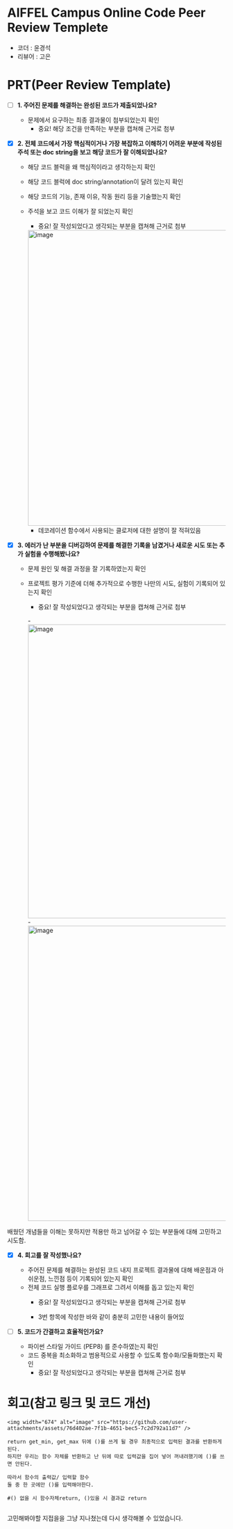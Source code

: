 # AIFFEL Campus Online Code Peer Review Templete
- 코더 : 윤경석
- 리뷰어 : 고은

# PRT(Peer Review Template)
- [ ]  **1. 주어진 문제를 해결하는 완성된 코드가 제출되었나요?**
    - 문제에서 요구하는 최종 결과물이 첨부되었는지 확인
        - 중요! 해당 조건을 만족하는 부분을 캡쳐해 근거로 첨부
    
- [x]  **2. 전체 코드에서 가장 핵심적이거나 가장 복잡하고 이해하기 어려운 부분에 작성된 
주석 또는 doc string을 보고 해당 코드가 잘 이해되었나요?**
    - 해당 코드 블럭을 왜 핵심적이라고 생각하는지 확인
    - 해당 코드 블럭에 doc string/annotation이 달려 있는지 확인
    - 해당 코드의 기능, 존재 이유, 작동 원리 등을 기술했는지 확인
    - 주석을 보고 코드 이해가 잘 되었는지 확인
        - 중요! 잘 작성되었다고 생각되는 부분을 캡쳐해 근거로 첨부
       <img width="680" alt="image" src="https://github.com/user-attachments/assets/e017fbc9-52cc-425e-8999-f60d53ed3e07" />

        * 데코레이션 함수에서 사용되는 클로저에 대한 설명이 잘 적혀있음 

        
- [x]  **3. 에러가 난 부분을 디버깅하여 문제를 해결한 기록을 남겼거나
새로운 시도 또는 추가 실험을 수행해봤나요?**
    - 문제 원인 및 해결 과정을 잘 기록하였는지 확인
    - 프로젝트 평가 기준에 더해 추가적으로 수행한 나만의 시도, 
    실험이 기록되어 있는지 확인
        - 중요! 잘 작성되었다고 생각되는 부분을 캡쳐해 근거로 첨부
     
        -<img width="676" alt="image" src="https://github.com/user-attachments/assets/38e78acd-5f3c-4b60-b180-eb96e3074378" />
        -<img width="679" alt="image" src="https://github.com/user-attachments/assets/96785c2d-acaf-4fea-a97b-8b835b2f4374" />

배웠던 개념들을 이해는 못하지만 적용만 하고 넘어갈 수 있는 부분들에 대해 고민하고 시도함. 

        
- [x]  **4. 회고를 잘 작성했나요?**
    - 주어진 문제를 해결하는 완성된 코드 내지 프로젝트 결과물에 대해
    배운점과 아쉬운점, 느낀점 등이 기록되어 있는지 확인
    - 전체 코드 실행 플로우를 그래프로 그려서 이해를 돕고 있는지 확인
        - 중요! 잘 작성되었다고 생각되는 부분을 캡쳐해 근거로 첨부
     
        - 3번 항목에 작성한 바와 같이 충분히 고민한 내용이 들어있
        
- [ ]  **5. 코드가 간결하고 효율적인가요?**
    - 파이썬 스타일 가이드 (PEP8) 를 준수하였는지 확인
    - 코드 중복을 최소화하고 범용적으로 사용할 수 있도록 함수화/모듈화했는지 확인
        - 중요! 잘 작성되었다고 생각되는 부분을 캡쳐해 근거로 첨부


# 회고(참고 링크 및 코드 개선)
```
<img width="674" alt="image" src="https://github.com/user-attachments/assets/76d402ae-7f1b-4651-bec5-7c2d792a11d7" />

return get_min, get_max 뒤에 ()를 쓰게 될 경우 최종적으로 입력된 결과를 반환하게 된다.
하지만 우리는 함수 자체를 반환하고 난 뒤에 따로 입력값을 집어 넣어 꺼내려했기에 ()를 쓰면 안된다.

따라서 함수의 출력값/ 입력할 함수
둘 중 한 곳에만 ()를 입력해야한다.

#() 없을 시 함수자체return, ()있을 시 결과값 return


```
고민해봐야할 지접을을 그냥 지나쳤는데 다시 생각해볼 수 있었습니다. 
